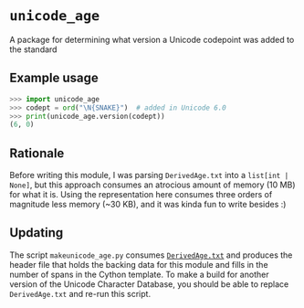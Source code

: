 # `unicode_age`

A package for determining what version a Unicode codepoint was added to the standard

## Example usage

```python
>>> import unicode_age
>>> codept = ord("\N{SNAKE}")  # added in Unicode 6.0
>>> print(unicode_age.version(codept))
(6, 0)
```

## Rationale

Before writing this module, I was parsing `DerivedAge.txt` into a `list[int | None]`,
but this approach consumes an atrocious amount of memory (10 MB) for
what it is. Using the representation here consumes three orders of magnitude
less memory (~30 KB), and it was kinda fun to write besides :)

## Updating

The script `makeunicode_age.py` consumes
[`DerivedAge.txt`](https://www.unicode.org/reports/tr44/#DerivedAge.txt) and
produces the header file that holds the backing data for this module and fills
in the number of spans in the Cython template. To make a build for another
version of the Unicode Character Database, you should be able to replace
`DerivedAge.txt` and re-run this script.
